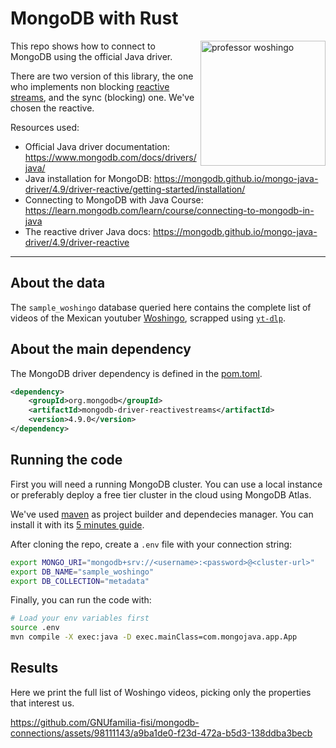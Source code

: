 <!-- markdownlint-disable MD033 -->
# MongoDB with Rust

<img align="right" width="200" src="https://weeklyosm.eu/wp-content/uploads/2019/05/adoptOpenJDK.jpg" alt="professor woshingo"/>

This repo shows how to connect to MongoDB using the official Java driver.

There are two version of this library, the one who implements non blocking
[reactive streams](http://www.reactive-streams.org/), and the sync (blocking)
one. We've chosen the reactive.

Resources used:

- Official Java driver documentation: <https://www.mongodb.com/docs/drivers/java/>
- Java installation for MongoDB: <https://mongodb.github.io/mongo-java-driver/4.9/driver-reactive/getting-started/installation/>
- Connecting to MongoDB with Java Course: <https://learn.mongodb.com/learn/course/connecting-to-mongodb-in-java>
- The reactive driver Java docs: <https://mongodb.github.io/mongo-java-driver/4.9/driver-reactive>

---

## About the data

The `sample_woshingo` database queried here contains the complete list of
videos of the Mexican youtuber [Woshingo](https://www.youtube.com/@Woshingo), scrapped using [`yt-dlp`](https://github.com/yt-dlp/yt-dlp).

## About the main dependency

The MongoDB driver dependency is defined in the [pom.toml](pom.xml).

```xml
<dependency>
    <groupId>org.mongodb</groupId>
    <artifactId>mongodb-driver-reactivestreams</artifactId>
    <version>4.9.0</version>
</dependency>
```

## Running the code

First you will need a running MongoDB cluster. You can use a local instance or
preferably deploy a free tier cluster in the cloud using MongoDB Atlas.

We've used [maven](https://maven.apache.org/) as project builder and dependecies
manager. You can install it with its
[5 minutes guide](https://maven.apache.org/guides/getting-started/maven-in-five-minutes.html).

After cloning the repo, create a `.env` file with your connection string:

```sh
export MONGO_URI="mongodb+srv://<username>:<password>@<cluster-url>"
export DB_NAME="sample_woshingo"
export DB_COLLECTION="metadata"
```

Finally, you can run the code with:

```sh
# Load your env variables first
source .env
mvn compile -X exec:java -D exec.mainClass=com.mongojava.app.App
```

## Results

Here we print the full list of Woshingo videos, picking only the properties that interest us.

https://github.com/GNUfamilia-fisi/mongodb-connections/assets/98111143/a9ba1de0-f23d-472a-b5d3-138ddba3becb
